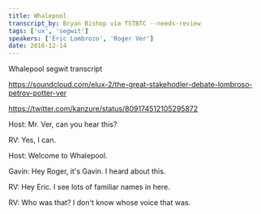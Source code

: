 ```yaml
---
title: Whalepool
transcript_by: Bryan Bishop via TSTBTC --needs-review
tags: ['ux', 'segwit']
speakers: ['Eric Lombrozo', 'Roger Ver']
date: 2016-12-14
---
```


Whalepool segwit transcript

<https://soundcloud.com/elux-2/the-great-stakehodler-debate-lombroso-petrov-potter-ver>

<https://twitter.com/kanzure/status/809174512105295872>

Host: Mr. Ver, can you hear this?

RV: Yes, I can.

Host: Welcome to Whalepool.

Gavin: Hey Roger, it's Gavin. I heard about this.

RV: Hey Eric. I see lots of familiar names in here.

RV: Who was that? I don't know whose voice that was.
